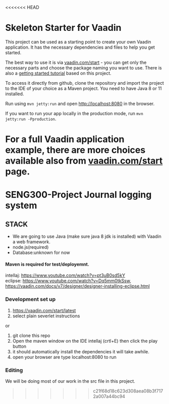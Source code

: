 <<<<<<< HEAD
# Skeleton Starter for Vaadin

This project can be used as a starting point to create your own Vaadin application.
It has the necessary dependencies and files to help you get started.

The best way to use it is via [vaadin.com/start](https://vaadin.com/start) - you can get only the necessary parts and choose the package naming you want to use.
There is also a [getting started tutorial](https://vaadin.com/tutorials/getting-started-with-flow) based on this project.

To access it directly from github, clone the repository and import the project to the IDE of your choice as a Maven project. You need to have Java 8 or 11 installed.

Run using `mvn jetty:run` and open [http://localhost:8080](http://localhost:8080) in the browser.

If you want to run your app locally in the production mode, run `mvn jetty:run -Pproduction`.

For a full Vaadin application example, there are more choices available also from [vaadin.com/start](https://vaadin.com/start) page.
=======
# SENG300-Project Journal logging system


## STACK

- We are going to use Java (make sure java 8 jdk is installed) with Vaadin a web framework.
- node.js(required) 
- Database:unknown for now

#### Maven is required for test/deployemnt.

intellaj: https://www.youtube.com/watch?v=pt3uB0sd5kY \
eclipse: https://www.youtube.com/watch?v=Dq5mm0tkSsw, \
https://vaadin.com/docs/v7/designer/designer-installing-eclipse.html

### Development set up 

1) https://vaadin.com/start/latest 
2) select plain severlet instructions

or

1) git clone this repo
2) Open the maven window on the IDE intellaj (crtl+E) then click the play button 
3) it should automatically install the dependencies it will take awhile.
4) open your browser are type localhost:8080 to run

### Editing

We will be doing most of our work in the src file in this project.
>>>>>>> c21f68d18c623d308aea08b3f7172a007a44bc94


